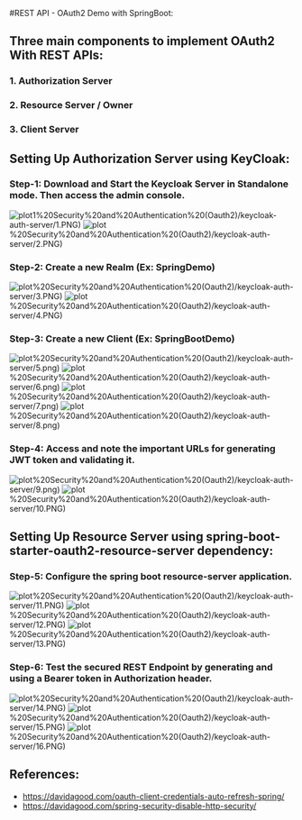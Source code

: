 #REST API - OAuth2 Demo with SpringBoot:

## Three main components to implement OAuth2 With REST APIs:
### 1. Authorization Server 
### 2. Resource Server / Owner
### 3. Client Server


## Setting Up Authorization Server using KeyCloak:

### Step-1: Download and Start the Keycloak Server in Standalone mode. Then access the admin console.
![plot1](https://github.com/sriram-ponangi/Spring-Boot-Microservices-Demo-Projects/blob/master/h.)%20Security%20and%20Authentication%20(Oauth2)/keycloak-auth-server/1.PNG)
![plot](https://github.com/sriram-ponangi/Spring-Boot-Microservices-Demo-Projects/blob/master/h.)%20Security%20and%20Authentication%20(Oauth2)/keycloak-auth-server/2.PNG)

### Step-2: Create a new Realm (Ex: SpringDemo)
![plot](https://github.com/sriram-ponangi/Spring-Boot-Microservices-Demo-Projects/blob/master/h.)%20Security%20and%20Authentication%20(Oauth2)/keycloak-auth-server/3.PNG)
![plot](https://github.com/sriram-ponangi/Spring-Boot-Microservices-Demo-Projects/blob/master/h.)%20Security%20and%20Authentication%20(Oauth2)/keycloak-auth-server/4.PNG)

### Step-3: Create a new Client (Ex: SpringBootDemo)
![plot](https://github.com/sriram-ponangi/Spring-Boot-Microservices-Demo-Projects/blob/master/h.)%20Security%20and%20Authentication%20(Oauth2)/keycloak-auth-server/5.png)
![plot](https://github.com/sriram-ponangi/Spring-Boot-Microservices-Demo-Projects/blob/master/h.)%20Security%20and%20Authentication%20(Oauth2)/keycloak-auth-server/6.png)
![plot](https://github.com/sriram-ponangi/Spring-Boot-Microservices-Demo-Projects/blob/master/h.)%20Security%20and%20Authentication%20(Oauth2)/keycloak-auth-server/7.png)
![plot](https://github.com/sriram-ponangi/Spring-Boot-Microservices-Demo-Projects/blob/master/h.)%20Security%20and%20Authentication%20(Oauth2)/keycloak-auth-server/8.png)

### Step-4: Access and note the important URLs for generating JWT token and validating it.
![plot](https://github.com/sriram-ponangi/Spring-Boot-Microservices-Demo-Projects/blob/master/h.)%20Security%20and%20Authentication%20(Oauth2)/keycloak-auth-server/9.png)
![plot](https://github.com/sriram-ponangi/Spring-Boot-Microservices-Demo-Projects/blob/master/h.)%20Security%20and%20Authentication%20(Oauth2)/keycloak-auth-server/10.PNG)

## Setting Up Resource Server using spring-boot-starter-oauth2-resource-server dependency:

### Step-5: Configure the spring boot resource-server application.
![plot](https://github.com/sriram-ponangi/Spring-Boot-Microservices-Demo-Projects/blob/master/h.)%20Security%20and%20Authentication%20(Oauth2)/keycloak-auth-server/11.PNG)
![plot](https://github.com/sriram-ponangi/Spring-Boot-Microservices-Demo-Projects/blob/master/h.)%20Security%20and%20Authentication%20(Oauth2)/keycloak-auth-server/12.PNG)
![plot](https://github.com/sriram-ponangi/Spring-Boot-Microservices-Demo-Projects/blob/master/h.)%20Security%20and%20Authentication%20(Oauth2)/keycloak-auth-server/13.PNG)

### Step-6: Test the secured REST Endpoint by generating and using a Bearer token in Authorization header.
![plot](https://github.com/sriram-ponangi/Spring-Boot-Microservices-Demo-Projects/blob/master/h.)%20Security%20and%20Authentication%20(Oauth2)/keycloak-auth-server/14.PNG)
![plot](https://github.com/sriram-ponangi/Spring-Boot-Microservices-Demo-Projects/blob/master/h.)%20Security%20and%20Authentication%20(Oauth2)/keycloak-auth-server/15.PNG)
![plot](https://github.com/sriram-ponangi/Spring-Boot-Microservices-Demo-Projects/blob/master/h.)%20Security%20and%20Authentication%20(Oauth2)/keycloak-auth-server/16.PNG)



## References:
- https://davidagood.com/oauth-client-credentials-auto-refresh-spring/
- https://davidagood.com/spring-security-disable-http-security/
